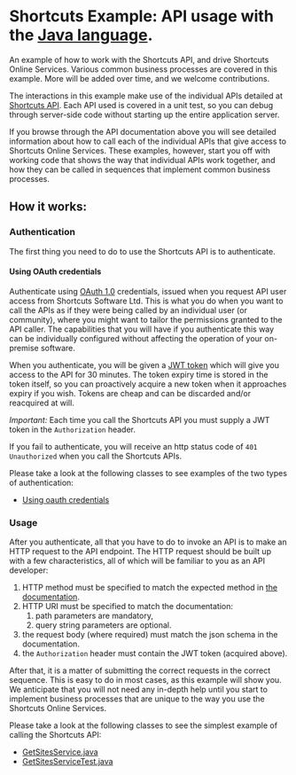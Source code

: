 
# Shortcuts Example: API usage with the [Java language](http://java.oracle.com).

An example of how to work with the Shortcuts API, and drive Shortcuts 
Online Services. Various common business processes are covered in this
example. More will be added over time, and we welcome contributions.

The interactions in this example make use of the individual APIs detailed 
at [Shortcuts API](http://www.shortcutssoftware.io/developer/). 
Each API used is covered in a unit test, so you can debug through 
server-side code without starting up the entire application server. 

If you browse through the API documentation above you will see 
detailed information about how to call each of the individual 
APIs that give access to Shortcuts Online Services. These examples,
however, start you off with working code that shows the way that 
individual APIs work together, and how they can be called in 
sequences that implement common business processes.

## How it works:

### Authentication

The first thing you need to do to use the Shortcuts API is to 
authenticate.

#### Using OAuth credentials

Authenticate using [OAuth 1.0](https://en.wikipedia.org/wiki/OAuth)
credentials, issued when you request API user access from Shortcuts
Software Ltd. This is what you do when you want to call the APIs 
as if they were being called by an individual user (or community),
where you might want to tailor the permissions granted to the
API caller. The capabilities that you will have if you authenticate
this way can be individually configured without affecting the
operation of your on-premise software.

When you authenticate, you will be given a [JWT token](http://jwt.io)
which will give you access to the API for 30 minutes. The token expiry 
time is stored in the token itself, so you can proactively acquire
a new token when it approaches expiry if you wish. Tokens are cheap
and can be discarded and/or reacquired at will.

_Important:_ Each time you call the Shortcuts API you must 
supply a JWT token in the `Authorization` header.

If you fail to authenticate, you will receive an http status 
code of `401 Unauthorized` when you call the Shortcuts APIs.

Please take a look at the following classes to see examples of
the two types of authentication:

- [Using oauth credentials](./src/main/java/com/shortcuts/example/java/authentication/JWTOAuthAuthenticationService.java)

### Usage

After you authenticate, all that you have to do to invoke an API is
to make an HTTP request to the API endpoint. The HTTP request should
be built up with a few characteristics, all of which will be familiar 
to you as an API developer:

1. HTTP method must be specified to match the expected method in [the documentation](http://www.shortcutssoftware.io/developer/).
1. HTTP URI must be specified to match the documentation:
    1. path parameters are mandatory,
    1. query string parameters are optional.
1. the request body (where required) must match the json schema in the documentation.
1. the `Authorization` header must contain the JWT token (acquired above).

After that, it is a matter of submitting the correct requests in the correct
sequence. This is easy to do in most cases, as this example will show you. 
We anticipate that you will not need any in-depth help until you start to
implement business processes that are unique to the way you use the
Shortcuts Online Services.

Please take a look at the following classes to see the simplest example of
calling the Shortcuts API:

- [GetSitesService.java](./src/main/java/com/shortcuts/example/java/services/site/GetSitesService.java)
- [GetSitesServiceTest.java](./src/test/java/com/shortcuts/example/java/services/site/GetSitesServiceTest.java)
 
